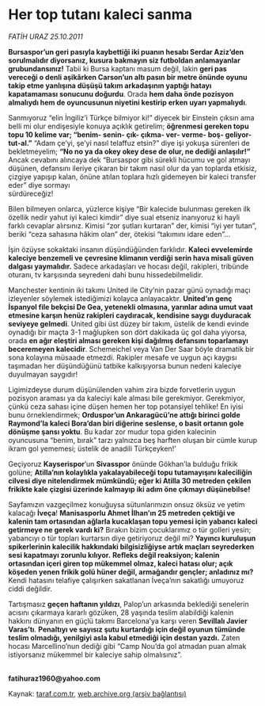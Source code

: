 # Her top tutanı kaleci sanma 

*FATİH URAZ 25.10.2011*

<div class="yazi"><p><b>Bursaspor’un geri pasıyla kaybettiği iki puanın hesabı Serdar Aziz’den sorulmalıdır diyorsanız, kusura bakmayın siz futboldan anlamayanlar grubundansınız!</b> Tabii ki Bursa kaptanı masum değil, lakin <b>geri pas vereceği o denli aşikârken Carson’un altı pasın bir metre önünde oyunu takip etme yanlışına düşüşü takım arkadaşının yaptığı hatayı kapatamaması sonucunu doğurdu</b>. Orada <b>hem daha önde pozisyon almalıydı hem de oyuncusunun niyetini kestirip erken uyarı yapmalıydı</b>. </p>
<p>Sanmıyoruz “elin İngiliz’i Türkçe bilmiyor ki!” diyecek bir Einstein çıksın ama belli mi olur endişesiyle konuya açıklık getirelim; <b>öğrenmesi gereken topu topu 10 kelime var; “benim- senin- çık- çıkma- ver- verme- boş- geliyor- tut-al.”</b> “Adam çe’yi, şe’yi nasıl telaffuz etsin?” diye işi yokuşa sürenleri de bekletmeyelim; <b>“No no ya da okey okey dese de olur, ne dediği anlaşılır!”</b> Ancak cevabını alıncaya dek “Bursaspor gibi sürekli hücumu ve gol atmayı düşünen, defansını ileriye çıkaran bir takım nasıl olur da yan toplarda etkisiz, çizgiye yapışıp kalan, önüne atılan toplara hızlı gidemeyen bir kaleci transfer eder” diye sormayı <br/>sürdüreceğiz!</p>
<p>Bilen bilmeyen onlarca, yüzlerce kişiye “Bir kalecide bulunması gereken ilk özellik nedir yahut iyi kaleci kimdir” diye sual etseniz inanıyoruz ki hayli farklı cevaplar alırsınız. Kimisi “zor şutları kurtaran” der, kimisi “iyi yer tutan”, beriki “ceza sahasına hâkim olan” der, ötekisi “takımını idare eden”...</p>
<p>İşin özüyse sokaktaki insanın düşündüğünden farklıdır. <b>Kaleci evvelemirde kaleciye benzemeli ve çevresine klimanın verdiği serin hava misali güven dalgası yaymalıdır.</b> Sadece arkadaşları ve hocası değil, rakipleri, tribünde oturanı, tv karşısında seyredeni dahi bunu hissedebilmelidir.</p>
<p>Manchester kentinin iki takımı United ile City’nin pazar günü oynadığı maçı izleyenler söylemek istediğimizi kolayca anlayacaktır. <b>United’ın genç İspanyol file bekçisi De Gea, yetenekli olmasına, yarınlar adına umut vaat etmesine karşın henüz rakipleri caydıracak, kendisine saygı duyduracak seviyeye gelmedi</b>. United gibi üst düzey bir takım, üstelik de kendi evinde oynadığı bir maçta 3-1 mağlupken son dört dakikada üç gol daha yiyorsa, orada <b>en ağır eleştiri alması gereken kişi dağılmış defansını toparlamayı beceremeyen kalecidir</b>. Schemeichel veya Van Der Saar böyle dramatik bir sona kolayına müsaade etmezdi. Rakipler mesafe ve uygun açı kaygısı taşımadan her düşündüğünü tatbike kalkışıyorsa bunun nedeni kaleciye duyulmayan saygıdır!</p>
<p>Ligimizdeyse durum düşünülenden vahim zira bizde forvetlerin uygun pozisyon araması ya da kaleciyi kale alması bile gerekmiyor. Gerekmiyor, çünkü ceza sahası içine düşen hemen her top potansiyel tehlike! En iyisi bunu örneklendirmek; <b>Orduspor’un Ankaragücü’ne attığı birinci golde Raymond’la kaleci Bora’dan biri diğerine seslense, o basit ortanın gole dönüşme şansı yoktu</b>. Bu kadar zor mudur topa giden kalecinin oyuncusuna “benim, bırak” tarzı yalnızca beş harften oluşan bir cümle kurup ikram gol yememesi; üstelik de anadili Türkçeyken!’</p>
<p>Geçiyoruz <b>Kayserispor</b>’un <b>Sivasspor</b> önünde Gökhan’la bulduğu frikik golüne; <b>Atilla’nın kolaylıkla yakalayabileceği topu tutamayışını kaleciliğin cilvesi diye nitelendirmek mümkündü; eğer ki Atilla 30 metreden çekilen frikikte kale çizgisi üzerinde kalmayıp iki adım öne çıkmayı düşünebilse!</b></p>
<p>Sayfamızın vazgeçilmez konuğuysa sütunlarımızın onsuz öksüz ve yetim kalacağı <b>İveça</b>! <b>Manisasporlu Ahmet İlhan’ın 25 metreden çektiği ve kalenin tam ortasından ağlarla kucaklaşan topu yemesi için yabancı kaleci getirmeye ne gerek vardı ki?</b> Bırakın bizim çocuklarımız o tür golleri yesin; yabancıyı o tür topları kurtarsın diye getiriyoruz değil mi? <b>Yayıncı kuruluşun spikerlerinin kalecilik hakkındaki bilgisizliğiyse artık maçları seyrederken sesi kapatmayı zorunlu kılıyor.</b> <b>Refleks değil reaksiyon; kalenin ortasından içeri giren top mükemmel olmaz, kaleci hatası olur; açık köşeden yenen frikik golü hüner değil, armağandır gençler; anladınız mı?</b> Kendi hatasını telafiye çalışırken sakatlanan İveça’nın sakatlığı umuyoruz ciddi değildir.</p>
<p>Tartışmasız <b>geçen haftanın yıldızı</b>, Palop’un arkasında beklediği senelerin acısını çıkarmaya kararlı gözüken, 28 yaşında teslim alabildiği kalenin hakkını dünyanın en güçlü takımı Barcelona’ya karşı veren <b>Sevillalı Javier Varas’tı</b>. <b>Penaltıyı ve sayısız şutu kurtardığı için değil oyunun tümünde teslim olmadığı, yenilgiyi asla kabul etmediği için destan yazdı.</b> Zaten hocası Marcellino’nun dediği gibi “Camp Nou’da gol atmadan puan almak istiyorsanız mükemmel bir kaleciye sahip olmalısınız”.</p>
<p><b><br/>fatihuraz1960@yahoo.com</b></p>
</div>

Kaynak: [taraf.com.tr](http://www.taraf.com.tr/fatih-uraz-2/makale-her-top-tutani-kaleci-sanma.htm), [web.archive.org (arşiv bağlantısı)](http://web.archive.org/web/20131107083528/http://www.taraf.com.tr/fatih-uraz-2/makale-her-top-tutani-kaleci-sanma.htm)
